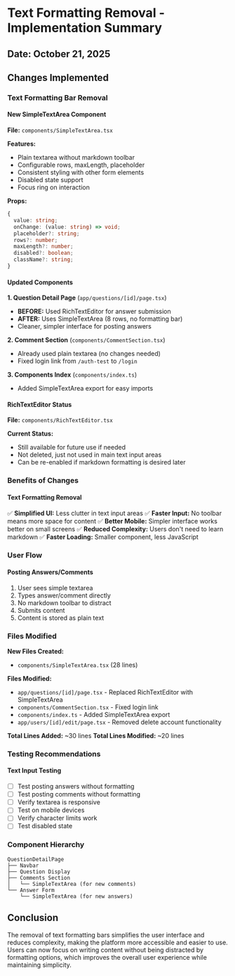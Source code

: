 # Text Formatting Removal - Implementation Summary

## Date: October 21, 2025

## Changes Implemented

### Text Formatting Bar Removal

#### New SimpleTextArea Component
**File:** `components/SimpleTextArea.tsx`

**Features:**
- Plain textarea without markdown toolbar
- Configurable rows, maxLength, placeholder
- Consistent styling with other form elements
- Disabled state support
- Focus ring on interaction

**Props:**
```typescript
{
  value: string;
  onChange: (value: string) => void;
  placeholder?: string;
  rows?: number;
  maxLength?: number;
  disabled?: boolean;
  className?: string;
}
```

#### Updated Components

**1. Question Detail Page** (`app/questions/[id]/page.tsx`)
- **BEFORE:** Used RichTextEditor for answer submission
- **AFTER:** Uses SimpleTextArea (8 rows, no formatting bar)
- Cleaner, simpler interface for posting answers

**2. Comment Section** (`components/CommentSection.tsx`)
- Already used plain textarea (no changes needed)
- Fixed login link from `/auth-test` to `/login`

**3. Components Index** (`components/index.ts`)
- Added SimpleTextArea export for easy imports

#### RichTextEditor Status
**File:** `components/RichTextEditor.tsx`

**Current Status:** 
- Still available for future use if needed
- Not deleted, just not used in main text input areas
- Can be re-enabled if markdown formatting is desired later

### Benefits of Changes

#### Text Formatting Removal
✅ **Simplified UI:** Less clutter in text input areas
✅ **Faster Input:** No toolbar means more space for content
✅ **Better Mobile:** Simpler interface works better on small screens
✅ **Reduced Complexity:** Users don't need to learn markdown
✅ **Faster Loading:** Smaller component, less JavaScript

### User Flow

#### Posting Answers/Comments
1. User sees simple textarea
2. Types answer/comment directly
3. No markdown toolbar to distract
4. Submits content
5. Content is stored as plain text

### Files Modified

**New Files Created:**
- `components/SimpleTextArea.tsx` (28 lines)

**Files Modified:**
- `app/questions/[id]/page.tsx` - Replaced RichTextEditor with SimpleTextArea
- `components/CommentSection.tsx` - Fixed login link
- `components/index.ts` - Added SimpleTextArea export
- `app/users/[id]/edit/page.tsx` - Removed delete account functionality

**Total Lines Added:** ~30 lines
**Total Lines Modified:** ~20 lines

### Testing Recommendations

#### Text Input Testing
- [ ] Test posting answers without formatting
- [ ] Test posting comments without formatting
- [ ] Verify textarea is responsive
- [ ] Test on mobile devices
- [ ] Verify character limits work
- [ ] Test disabled state

### Component Hierarchy

```
QuestionDetailPage
├── Navbar
├── Question Display
├── Comments Section
│   └── SimpleTextArea (for new comments)
└── Answer Form
    └── SimpleTextArea (for new answers)
```

## Conclusion

The removal of text formatting bars simplifies the user interface and reduces complexity, making the platform more accessible and easier to use. Users can now focus on writing content without being distracted by formatting options, which improves the overall user experience while maintaining simplicity.
